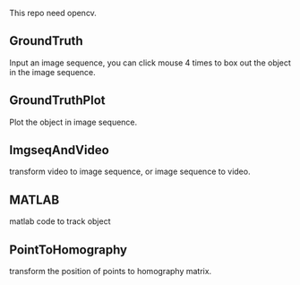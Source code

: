 This repo need opencv.

## GroundTruth
Input an image sequence, you can click mouse 4 times to box out the object in the image sequence.
## GroundTruthPlot
Plot the object in image sequence.
## ImgseqAndVideo
transform video to image sequence, or image sequence to video.
## MATLAB
matlab code to track object
## PointToHomography
transform the position of points to homography matrix.
